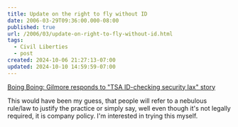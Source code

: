 ```yaml
---
title: Update on the right to fly without ID
date: 2006-03-29T09:36:00.000-08:00
published: true
url: /2006/03/update-on-right-to-fly-without-id.html
tags:
  - Civil Liberties
  - post
created: 2024-10-06 21:27:13-07:00
updated: 2024-10-10 14:59:59-07:00
---
```


[Boing Boing: Gilmore responds to "TSA ID-checking security lax" story](http://www.boingboing.net/2006/03/27/gilmore_responds_to_.html "Boing Boing: Gilmore responds to ")  
  
This would have been my guess, that people will refer to a nebulous rule/law to justify the practice or simply say, well even though it's not legally required, it is company policy. I'm interested in trying this myself.